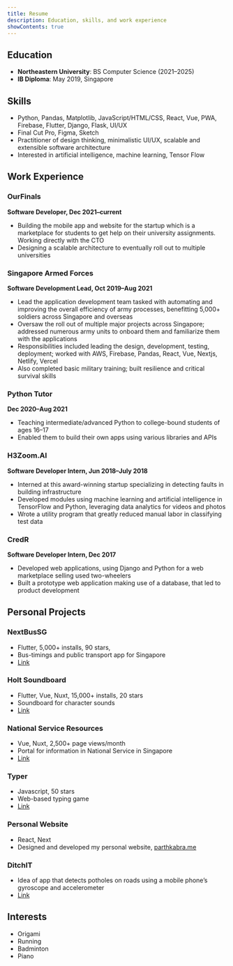 ```yaml
---
title: Resume
description: Education, skills, and work experience
showContents: true
---
```


## Education

- **Northeastern University**: BS Computer Science (2021–2025)
- **IB Diploma**: May 2019, Singapore

## Skills

- Python, Pandas, Matplotlib, JavaScript/HTML/CSS, React, Vue, PWA, Firebase, Flutter, Django, Flask, UI/UX
- Final Cut Pro, Figma, Sketch
- Practitioner of design thinking, minimalistic UI/UX, scalable and extensible software architecture
- Interested in artificial intelligence, machine learning, Tensor Flow

## Work Experience

### OurFinals

**Software Developer, Dec 2021–current**

- Building the mobile app and website for the startup which is a marketplace for students to get help on their university assignments. Working directly with the CTO
- Designing a scalable architecture to eventually roll out to multiple universities

### Singapore Armed Forces

**Software Development Lead, Oct 2019–Aug 2021**

- Lead the application development team tasked with automating and improving the overall efficiency of army processes, benefitting 5,000+ soldiers across Singapore and overseas
- Oversaw the roll out of multiple major projects across Singapore; addressed numerous army units to onboard them and familiarize them with the applications
- Responsibilities included leading the design, development, testing, deployment; worked with AWS, Firebase, Pandas, React, Vue, Nextjs, Netlify, Vercel
- Also completed basic military training; built resilience and critical survival skills

### Python Tutor

**Dec 2020–Aug 2021**

- Teaching intermediate/advanced Python to college-bound students of ages 16–17
- Enabled them to build their own apps using various libraries and APIs

### H3Zoom.AI

**Software Developer Intern, Jun 2018–July 2018**

- Interned at this award-winning startup specializing in detecting faults in building infrastructure
- Developed modules using machine learning and artificial intelligence in TensorFlow and Python,
  leveraging data analytics for videos and photos
- Wrote a utility program that greatly reduced manual labor in classifying test data

### CredR

**Software Developer Intern, Dec 2017**

- Developed web applications, using Django and Python for a web marketplace selling used two-wheelers
- Built a prototype web application making use of a database, that led to product development

## Personal Projects

### NextBusSG

- Flutter, 5,000+ installs, 90 stars,
- Bus-timings and public transport app for Singapore
- [Link](/project/nextbussg)

### Holt Soundboard

- Flutter, Vue, Nuxt, 15,000+ installs, 20 stars
- Soundboard for character sounds
- [Link](/project/ninenine)

### National Service Resources

- Vue, Nuxt, 2,500+ page views/month
- Portal for information in National Service in Singapore
- [Link](/project/national-service-resources)

### Typer

- Javascript, 50 stars
- Web-based typing game
- [Link](/project/typer)

### Personal Website

- React, Next
- Designed and developed my personal website, [parthkabra.me](/)

### DitchIT

- Idea of app that detects potholes on roads using a mobile phone’s gyroscope and accelerometer
- [Link](/blog/contemplations)

## Interests

- Origami
- Running
- Badminton
- Piano
